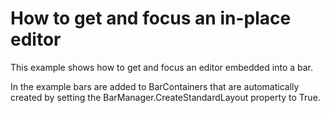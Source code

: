 # How to get and focus an in-place editor


<p>This example shows how to get and focus an editor embedded into a bar. </p><p>In the example bars are added to BarContainers that are automatically created by setting the BarManager.CreateStandardLayout property to True.</p>

<br/>


